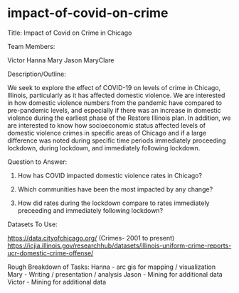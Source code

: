 # impact-of-covid-on-crime

Title: Impact of Covid on Crime in Chicago

Team Members:

Victor
Hanna
Mary
Jason
MaryClare

Description/Outline:

We seek to explore the effect of COVID-19 on levels of crime in Chicago, Illinois, particularly as it has affected domestic violence. 
We are interested in how domestic violence numbers from the pandemic have compared to pre-pandemic levels, and especially if there was an increase in domestic violence during the earliest phase of the Restore Illinois plan. 
In addition, we are interested to know how socioeconomic status affected levels of domestic violence crimes in specific areas of Chicago and if a large difference was noted during specific time periods immediately proceeding lockdown, during lockdown, and immediately following lockdown.

Question to Answer:

1) How has COVID impacted domestic violence rates in Chicago?

2) Which communities have been the most impacted by any change?

3) How did rates during the lockdown compare to rates immediately preceeding and immediately following lockdown?

Datasets To Use:

https://data.cityofchicago.org/ (Crimes- 2001 to present)
https://icjia.illinois.gov/researchhub/datasets/illinois-uniform-crime-reports-ucr-domestic-crime-offense/ 

Rough Breakdown of Tasks:
Hanna - arc gis for mapping / visualization
Mary - Writing / presentation / analysis
Jason - Mining for additional data 
Victor - Mining for additional data


